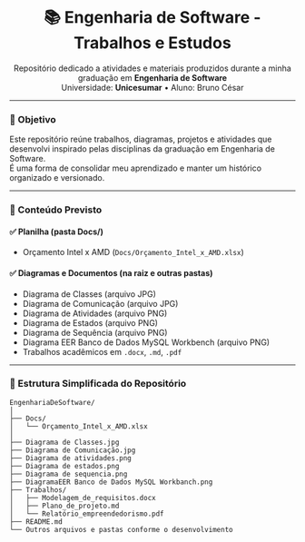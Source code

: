 <h1 align="center">📚 Engenharia de Software - Trabalhos e Estudos</h1>

<p align="center">
  Repositório dedicado a atividades e materiais produzidos durante a minha graduação em <strong>Engenharia de Software</strong><br>
  Universidade: <strong>Unicesumar</strong> • Aluno: Bruno César
</p>

---

### 🎯 Objetivo

Este repositório reúne trabalhos, diagramas, projetos e atividades que desenvolvi inspirado pelas disciplinas da graduação em Engenharia de Software.  
É uma forma de consolidar meu aprendizado e manter um histórico organizado e versionado.

---

### 📁 Conteúdo Previsto

#### ✅ Planilha (pasta Docs/)
- Orçamento Intel x AMD (`Docs/Orçamento_Intel_x_AMD.xlsx`)

#### ✅ Diagramas e Documentos (na raiz e outras pastas)
- Diagrama de Classes (arquivo JPG)
- Diagrama de Comunicação (arquivo JPG)
- Diagrama de Atividades (arquivo PNG)
- Diagrama de Estados (arquivo PNG)
- Diagrama de Sequência (arquivo PNG)
- Diagrama EER Banco de Dados MySQL Workbench (arquivo PNG)
- Trabalhos acadêmicos em `.docx`, `.md`, `.pdf`

---

### 📂 Estrutura Simplificada do Repositório

```plaintext
EngenhariaDeSoftware/
│
├── Docs/
│   └── Orçamento_Intel_x_AMD.xlsx
│
├── Diagrama de Classes.jpg
├── Diagrama de Comunicação.jpg
├── Diagrama de atividades.png
├── Diagrama de estados.png
├── Diagrama de sequencia.png
├── DiagramaEER Banco de Dados MySQL Workbanch.png
├── Trabalhos/
│   ├── Modelagem_de_requisitos.docx
│   ├── Plano_de_projeto.md
│   └── Relatório_empreendedorismo.pdf
├── README.md
└── Outros arquivos e pastas conforme o desenvolvimento
